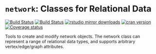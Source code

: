 # `network`:  Classes for Relational Data

[![Build Status](https://travis-ci.org/statnet/network.svg?branch=master)](https://travis-ci.org/statnet/network)
[![Build Status](https://ci.appveyor.com/api/projects/status/3l19hrwv7aamo7ed?svg=true)](https://ci.appveyor.com/project/statnet/network)
[![rstudio mirror downloads](https://cranlogs.r-pkg.org/badges/network?color=2ED968)](https://cranlogs.r-pkg.org/)
[![cran version](http://www.r-pkg.org/badges/version/network)](https://cran.r-project.org/package=network)
[![Coverage status](https://codecov.io/gh/statnet/network/branch/master/graph/badge.svg)](https://codecov.io/github/statnet/network?branch=master)


Tools to create and modify network objects.  The network class can represent a range of relational data types, and supports arbitrary vertex/edge/graph attributes.
